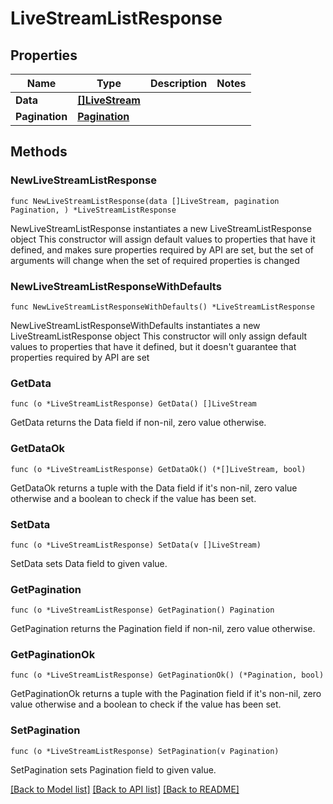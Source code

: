 # LiveStreamListResponse

## Properties

Name | Type | Description | Notes
------------ | ------------- | ------------- | -------------
**Data** | [**[]LiveStream**](LiveStream.md) |  | 
**Pagination** | [**Pagination**](pagination.md) |  | 

## Methods

### NewLiveStreamListResponse

`func NewLiveStreamListResponse(data []LiveStream, pagination Pagination, ) *LiveStreamListResponse`

NewLiveStreamListResponse instantiates a new LiveStreamListResponse object
This constructor will assign default values to properties that have it defined,
and makes sure properties required by API are set, but the set of arguments
will change when the set of required properties is changed

### NewLiveStreamListResponseWithDefaults

`func NewLiveStreamListResponseWithDefaults() *LiveStreamListResponse`

NewLiveStreamListResponseWithDefaults instantiates a new LiveStreamListResponse object
This constructor will only assign default values to properties that have it defined,
but it doesn't guarantee that properties required by API are set

### GetData

`func (o *LiveStreamListResponse) GetData() []LiveStream`

GetData returns the Data field if non-nil, zero value otherwise.

### GetDataOk

`func (o *LiveStreamListResponse) GetDataOk() (*[]LiveStream, bool)`

GetDataOk returns a tuple with the Data field if it's non-nil, zero value otherwise
and a boolean to check if the value has been set.

### SetData

`func (o *LiveStreamListResponse) SetData(v []LiveStream)`

SetData sets Data field to given value.


### GetPagination

`func (o *LiveStreamListResponse) GetPagination() Pagination`

GetPagination returns the Pagination field if non-nil, zero value otherwise.

### GetPaginationOk

`func (o *LiveStreamListResponse) GetPaginationOk() (*Pagination, bool)`

GetPaginationOk returns a tuple with the Pagination field if it's non-nil, zero value otherwise
and a boolean to check if the value has been set.

### SetPagination

`func (o *LiveStreamListResponse) SetPagination(v Pagination)`

SetPagination sets Pagination field to given value.



[[Back to Model list]](../README.md#documentation-for-models) [[Back to API list]](../README.md#documentation-for-api-endpoints) [[Back to README]](../README.md)


